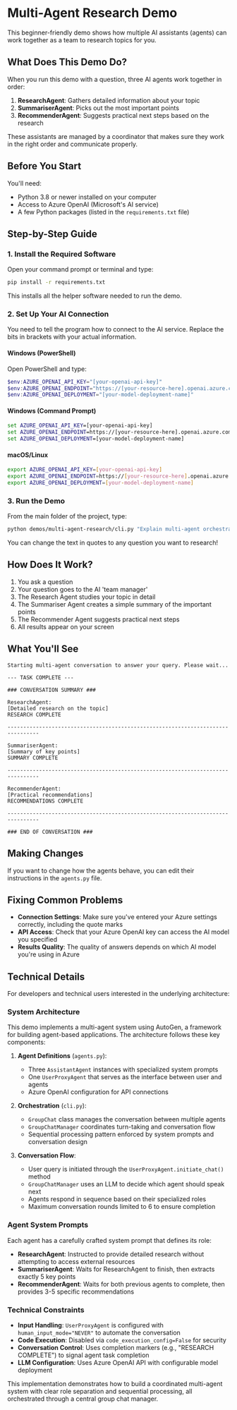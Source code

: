 # Multi-Agent Research Demo

This beginner-friendly demo shows how multiple AI assistants (agents) can work together as a team to research topics for you.

## What Does This Demo Do?

When you run this demo with a question, three AI agents work together in order:

1. **ResearchAgent**: Gathers detailed information about your topic
2. **SummariserAgent**: Picks out the most important points
3. **RecommenderAgent**: Suggests practical next steps based on the research

These assistants are managed by a coordinator that makes sure they work in the right order and communicate properly.

## Before You Start

You'll need:
- Python 3.8 or newer installed on your computer
- Access to Azure OpenAI (Microsoft's AI service)
- A few Python packages (listed in the `requirements.txt` file)

## Step-by-Step Guide

### 1. Install the Required Software

Open your command prompt or terminal and type:

```bash
pip install -r requirements.txt
```

This installs all the helper software needed to run the demo.

### 2. Set Up Your AI Connection

You need to tell the program how to connect to the AI service. Replace the bits in brackets with your actual information.

#### Windows (PowerShell)

Open PowerShell and type:

```powershell
$env:AZURE_OPENAI_API_KEY="[your-openai-api-key]"
$env:AZURE_OPENAI_ENDPOINT="https://[your-resource-here].openai.azure.com/"
$env:AZURE_OPENAI_DEPLOYMENT="[your-model-deployment-name]"
```

#### Windows (Command Prompt)

```cmd
set AZURE_OPENAI_API_KEY=[your-openai-api-key]
set AZURE_OPENAI_ENDPOINT=https://[your-resource-here].openai.azure.com/
set AZURE_OPENAI_DEPLOYMENT=[your-model-deployment-name]
```

#### macOS/Linux

```bash
export AZURE_OPENAI_API_KEY=[your-openai-api-key]
export AZURE_OPENAI_ENDPOINT=https://[your-resource-here].openai.azure.com/
export AZURE_OPENAI_DEPLOYMENT=[your-model-deployment-name]
```

### 3. Run the Demo

From the main folder of the project, type:

```bash
python demos/multi-agent-research/cli.py "Explain multi-agent orchestration."
```

You can change the text in quotes to any question you want to research!

## How Does It Work?

1. You ask a question
2. Your question goes to the AI 'team manager'
3. The Research Agent studies your topic in detail
4. The Summariser Agent creates a simple summary of the important points
5. The Recommender Agent suggests practical next steps
6. All results appear on your screen

## What You'll See

```
Starting multi-agent conversation to answer your query. Please wait...

--- TASK COMPLETE ---

### CONVERSATION SUMMARY ###

ResearchAgent:
[Detailed research on the topic]
RESEARCH COMPLETE

--------------------------------------------------------------------------------

SummariserAgent:
[Summary of key points]
SUMMARY COMPLETE

--------------------------------------------------------------------------------

RecommenderAgent:
[Practical recommendations]
RECOMMENDATIONS COMPLETE

--------------------------------------------------------------------------------

### END OF CONVERSATION ###
```

## Making Changes

If you want to change how the agents behave, you can edit their instructions in the `agents.py` file.

## Fixing Common Problems

- **Connection Settings**: Make sure you've entered your Azure settings correctly, including the quote marks
- **API Access**: Check that your Azure OpenAI key can access the AI model you specified
- **Results Quality**: The quality of answers depends on which AI model you're using in Azure

## Technical Details

For developers and technical users interested in the underlying architecture:

### System Architecture

This demo implements a multi-agent system using AutoGen, a framework for building agent-based applications. The architecture follows these key components:

1. **Agent Definitions** (`agents.py`): 
   - Three `AssistantAgent` instances with specialized system prompts
   - One `UserProxyAgent` that serves as the interface between user and agents
   - Azure OpenAI configuration for API connections

2. **Orchestration** (`cli.py`):
   - `GroupChat` class manages the conversation between multiple agents
   - `GroupChatManager` coordinates turn-taking and conversation flow
   - Sequential processing pattern enforced by system prompts and conversation design

3. **Conversation Flow**:
   - User query is initiated through the `UserProxyAgent.initiate_chat()` method
   - `GroupChatManager` uses an LLM to decide which agent should speak next
   - Agents respond in sequence based on their specialized roles
   - Maximum conversation rounds limited to 6 to ensure completion

### Agent System Prompts

Each agent has a carefully crafted system prompt that defines its role:

- **ResearchAgent**: Instructed to provide detailed research without attempting to access external resources
- **SummariserAgent**: Waits for ResearchAgent to finish, then extracts exactly 5 key points
- **RecommenderAgent**: Waits for both previous agents to complete, then provides 3-5 specific recommendations

### Technical Constraints

- **Input Handling**: `UserProxyAgent` is configured with `human_input_mode="NEVER"` to automate the conversation
- **Code Execution**: Disabled via `code_execution_config=False` for security
- **Conversation Control**: Uses completion markers (e.g., "RESEARCH COMPLETE") to signal agent task completion
- **LLM Configuration**: Uses Azure OpenAI API with configurable model deployment

This implementation demonstrates how to build a coordinated multi-agent system with clear role separation and sequential processing, all orchestrated through a central group chat manager.